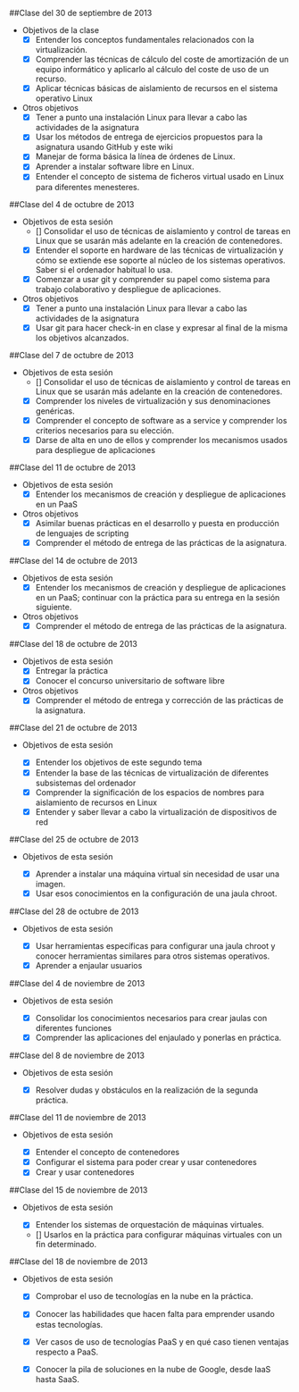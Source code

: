 ##Clase del 30 de septiembre de 2013 

* Objetivos de la clase 
  * [x] Entender los conceptos fundamentales relacionados con la virtualización.
  * [x] Comprender las técnicas de cálculo del coste de amortización de un equipo informático y aplicarlo al cálculo del coste de uso de un recurso.
  * [x] Aplicar técnicas básicas de aislamiento de recursos en el sistema operativo Linux

* Otros objetivos 
  * [x] Tener a punto una instalación Linux para llevar a cabo las actividades de la asignatura
  * [x] Usar los métodos de entrega de ejercicios propuestos para la asignatura usando GitHub y este wiki
  * [x] Manejar de forma básica la línea de órdenes de Linux.
  * [x] Aprender a instalar software libre en Linux. 
  * [x] Entender el concepto de sistema de ficheros virtual usado en Linux para diferentes menesteres.

##Clase del 4 de octubre de 2013 

* Objetivos de esta sesión 
  * [] Consolidar el uso de técnicas de aislamiento y control de tareas en Linux que se usarán más adelante en la creación de contenedores. 
  * [x] Entender el soporte en hardware de las técnicas de virtualización y cómo se extiende ese soporte al núcleo de los sistemas operativos. Saber si el ordenador habitual lo usa.
  * [x] Comenzar a usar git y comprender su papel como sistema para trabajo colaborativo y despliegue de aplicaciones.

* Otros objetivos 
  * [x] Tener a punto una instalación Linux para llevar a cabo las actividades de la asignatura
  * [x] Usar git para hacer check-in en clase y expresar al final de la misma los objetivos alcanzados.

##Clase del 7 de octubre de 2013

* Objetivos de esta sesión
  * [] Consolidar el uso de técnicas de aislamiento y control de tareas en Linux que se usarán más adelante en la creación de contenedores.
  * [x] Comprender los niveles de virtualización y sus denominaciones genéricas.
  * [x] Comprender el concepto de software as a service y comprender los criterios necesarios para su elección.
  * [x] Darse de alta en uno de ellos y comprender los mecanismos usados para despliegue de aplicaciones

##Clase del 11 de octubre de 2013

* Objetivos de esta sesión
  * [x] Entender los mecanismos de creación y despliegue de aplicaciones en un PaaS

* Otros objetivos
  * [x] Asimilar buenas prácticas en el desarrollo y puesta en producción de lenguajes de scripting
  * [x] Comprender el método de entrega de las prácticas de la asignatura.

##Clase del 14 de octubre de 2013

* Objetivos de esta sesión
  * [x] Entender los mecanismos de creación y despliegue de aplicaciones en un PaaS; continuar con la práctica para su entrega en la sesión siguiente. 

* Otros objetivos
  * [x] Comprender el método de entrega de las prácticas de la asignatura.

##Clase del 18 de octubre de 2013

* Objetivos de esta sesión
  * [x] Entregar la práctica
  * [x] Conocer el concurso universitario de software libre

* Otros objetivos
  * [x] Comprender el método de entrega y corrección de las prácticas de la asignatura.

##Clase del 21 de octubre de 2013

* Objetivos de esta sesión

  * [x] Entender los objetivos de este segundo tema
  * [x] Entender la base de las técnicas de virtualización de diferentes subsistemas del ordenador
  * [x] Comprender la significación de los espacios de nombres para aislamiento de recursos en Linux
  * [x] Entender y saber llevar a cabo la virtualización de dispositivos de red

##Clase del 25 de octubre de 2013

* Objetivos de esta sesión

  * [x] Aprender a instalar una máquina virtual sin necesidad de usar una imagen.
  * [x] Usar esos conocimientos en la configuración de una jaula chroot.

##Clase del 28 de octubre de 2013

* Objetivos de esta sesión

  * [x] Usar herramientas específicas para configurar una jaula chroot y conocer herramientas similares para otros sistemas operativos.
  * [x] Aprender a enjaular usuarios

##Clase del 4 de noviembre de 2013

* Objetivos de esta sesión

  * [x] Consolidar los conocimientos necesarios para crear jaulas con diferentes funciones
  * [x] Comprender las aplicaciones del enjaulado y ponerlas en práctica.

##Clase del 8 de noviembre de 2013

* Objetivos de esta sesión

  * [x] Resolver dudas y obstáculos en la realización de la segunda práctica.

##Clase del 11 de noviembre de 2013

* Objetivos de esta sesión

  * [x] Entender el concepto de contenedores
  * [x] Configurar el sistema para poder crear y usar contenedores
  * [x] Crear y usar contenedores

##Clase del 15 de noviembre de 2013

* Objetivos de esta sesión

  * [x] Entender los sistemas de orquestación de máquinas virtuales.
  * [] Usarlos en la práctica para configurar máquinas virtuales con un fin determinado.

##Clase del 18 de noviembre de 2013

* Objetivos de esta sesión

  * [x] Comprobar el uso de tecnologías en la nube en la práctica.
  * [x] Conocer las habilidades que hacen falta para emprender usando estas tecnologías.
  * [x] Ver casos de uso de tecnologías PaaS y en qué caso tienen ventajas respecto a PaaS.
  * [x] Conocer la pila de soluciones en la nube de Google, desde IaaS hasta SaaS.



